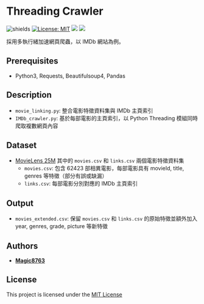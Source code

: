 # Threading Crawler
![shields](https://img.shields.io/badge/python-3.11%2B-blue.svg?style=flat-square) [![License: MIT](https://img.shields.io/badge/License-MIT-yellow.svg?style=flat-square)](https://opensource.org/licenses/MIT) ![](https://img.shields.io/github/stars/Magic8763/threading_crawler.svg) ![](https://img.shields.io/github/forks/Magic8763/threading_crawler.svg)

採用多執行緒加速網頁爬蟲，以 IMDb 網站為例。

## Prerequisites
- Python3, Requests, Beautifulsoup4, Pandas

## Description
- `movie_linking.py`: 整合電影特徵資料集與 IMDb 主頁索引
- `IMDb_crawler.py`: 基於每部電影的主頁索引，以 Python Threading 模組同時爬取複數網頁內容

## Dataset
- [MovieLens 25M](https://grouplens.org/datasets/movielens/25m) 其中的 `movies.csv` 和 `links.csv` 兩個電影特徵資料集
  - `movies.csv`: 包含 62423 部相異電影，每部電影具有 movieId, title, genres 等特徵（部分有誤或缺漏）
  - `links.csv`: 每部電影分別對應的 IMDb 主頁索引

## Output
- `movies_extended.csv`: 保留 `movies.csv` 和 `links.csv` 的原始特徵並額外加入 year, genres, grade, picture 等新特徵

## Authors
* **[Magic8763](https://github.com/Magic8763)**

## License
This project is licensed under the [MIT License](https://github.com/Magic8763/threading_crawler/blob/main/LICENSE)
